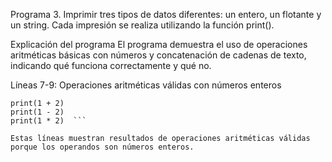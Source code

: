 Programa 3.
Imprimir tres tipos de datos diferentes: un entero, un flotante y un string. Cada impresión se realiza utilizando la función print().

Explicación del programa
El programa demuestra el uso de operaciones aritméticas básicas con números y concatenación de cadenas de texto, indicando qué funciona correctamente y qué no.

Líneas 7-9: Operaciones aritméticas válidas con números enteros

```
print(1 + 2)  
print(1 - 2)  
print(1 * 2)  ```

Estas líneas muestran resultados de operaciones aritméticas válidas porque los operandos son números enteros.
